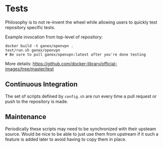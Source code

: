# Tests

Philosophy is to not re-invent the wheel while allowing users to quickly test repository specific tests.

Example invocation from top-level of repository:

    docker build -t ganex/openvpn .
    test/run.sh ganex/openvpn
    # Be sure to pull ganex/openvpn:latest after you're done testing

More details: https://github.com/docker-library/official-images/tree/master/test

## Continuous Integration

The set of scripts defined by `config.sh` are run every time a pull request or push to the repository is made.

## Maintenance

Periodically these scripts may need to be synchronized with their upsteam source.  Would be nice to be able to just use them from upstream if it such a feature is added later to avoid having to copy them in place.
